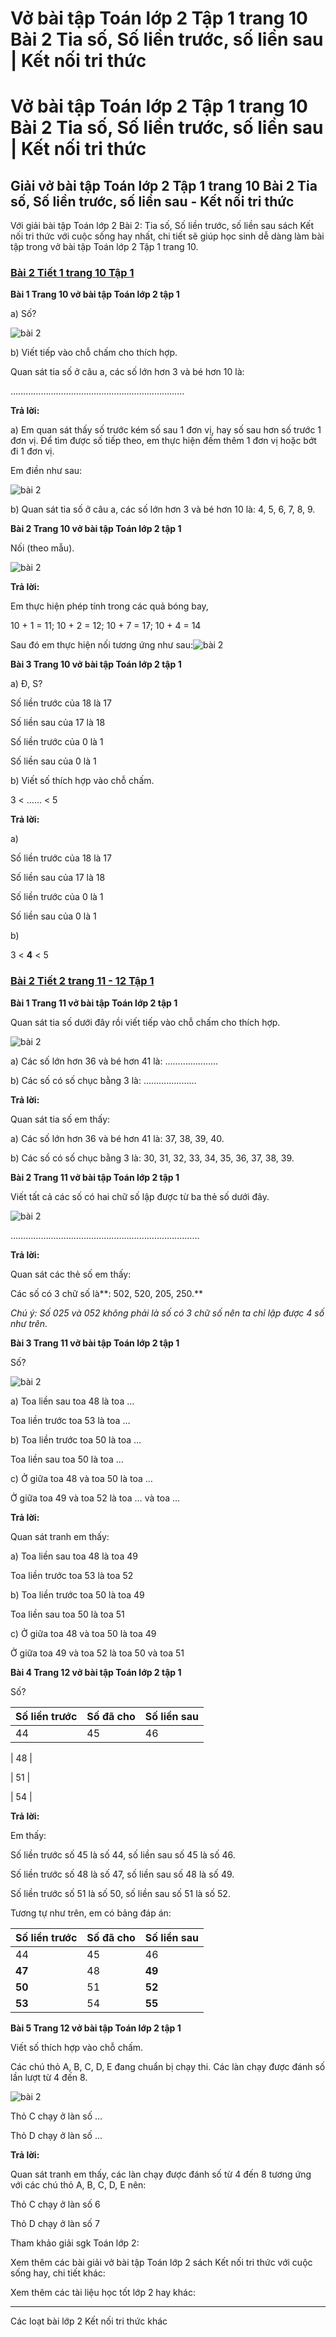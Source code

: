 # Vở bài tập Toán lớp 2 Tập 1 trang 10 Bài 2 Tia số, Số liền trước, số liền sau | Kết nối tri thức

# Vở bài tập Toán lớp 2 Tập 1 trang 10 Bài 2 Tia số, Số liền trước, số liền sau | Kết nối tri thức

## Giải vở bài tập Toán lớp 2 Tập 1 trang 10 Bài 2 Tia số, Số liền trước, số liền sau - Kết nối tri thức

Với giải bài tập Toán lớp 2 Bài 2: Tia số, Số liền trước, số liền sau sách Kết nối tri thức với cuộc sống hay nhất, chi tiết sẽ giúp học sinh dễ dàng làm bài tập trong vở bài tập Toán lớp 2 Tập 1 trang 10.

### [**Bài 2 Tiết 1 trang 10 Tập 1**](https://vietjack.com/vbt-toan-2-kn/bai-2-tiet-1-trang-10-tap-1.jsp)

**Bài 1 Trang 10 vở bài tập Toán lớp 2 tập 1**

a) Số?

![bài 2](https://vietjack.com/vbt-toan-2-kn/images/bai-2-tia-so-so-lien-truoc-so-lien-sau-34625.png)

b) Viết tiếp vào chỗ chấm cho thích hợp.

Quan sát tia số ở câu a, các số lớn hơn 3 và bé hơn 10 là:

……………………………………………………………

**Trả lời:**

a) Em quan sát thấy số trước kém số sau 1 đơn vị, hay số sau hơn số trước 1 đơn vị. Để tìm được số tiếp theo, em thực hiện đếm thêm 1 đơn vị hoặc bớt đi 1 đơn vị.

Em điền như sau:

![bài 2](https://vietjack.com/vbt-toan-2-kn/images/bai-2-tia-so-so-lien-truoc-so-lien-sau-34626.png)

b) Quan sát tia số ở câu a, các số lớn hơn 3 và bé hơn 10 là: 4, 5, 6, 7, 8, 9.

**Bài 2 Trang 10 vở bài tập Toán lớp 2 tập 1**

Nối (theo mẫu).

![bài 2](https://vietjack.com/vbt-toan-2-kn/images/bai-2-tia-so-so-lien-truoc-so-lien-sau-34631.png)

**Trả lời:**

Em thực hiện phép tính trong các quả bóng bay, 

10 + 1 = 11; 10 + 2 = 12; 10 + 7 = 17; 10 + 4 = 14

Sau đó em thực hiện nối tương ứng như sau:![bài 2](https://vietjack.com/vbt-toan-2-kn/images/bai-2-tia-so-so-lien-truoc-so-lien-sau-34630.png)

**Bài 3 Trang 10 vở bài tập Toán lớp 2 tập 1**

a) Đ, S?

Số liền trước của 18 là 17

Số liền sau của 17 là 18

Số liền trước của 0 là 1

Số liền sau của 0 là 1

b) Viết số thích hợp vào chỗ chấm.

3 < …… < 5

**Trả lời:**

a)

Số liền trước của 18 là 17

Số liền sau của 17 là 18 

Số liền trước của 0 là 1

Số liền sau của 0 là 1

b) 

3 < **4** < 5

### [**Bài 2 Tiết 2 trang 11 - 12 Tập 1**](https://vietjack.com/vbt-toan-2-kn/bai-2-tiet-2-trang-11-12-tap-1.jsp)

**Bài 1 Trang 11 vở bài tập Toán lớp 2 tập 1**

Quan sát tia số dưới đây rồi viết tiếp vào chỗ chấm cho thích hợp.

![bài 2](https://vietjack.com/vbt-toan-2-kn/images/bai-2-tia-so-so-lien-truoc-so-lien-sau-34627.png)

a) Các số lớn hơn 36 và bé hơn 41 là: …………………

b) Các số có số chục bằng 3 là: …………………

**Trả lời:**

Quan sát tia số em thấy:

a) Các số lớn hơn 36 và bé hơn 41 là: 37, 38, 39, 40.

b) Các số có số chục bằng 3 là: 30, 31, 32, 33, 34, 35, 36, 37, 38, 39.

**Bài 2 Trang 11 vở bài tập Toán lớp 2 tập 1**

Viết tất cả các số có hai chữ số lập được từ ba thẻ số dưới đây.

![bài 2](https://vietjack.com/vbt-toan-2-kn/images/bai-2-tia-so-so-lien-truoc-so-lien-sau-34629.png)

…………………………………………………………………

**Trả lời:**

Quan sát các thẻ số em thấy:

Các số có 3 chữ số là**: 502, 520, 205, 250.**

_Chú ý: Số 025 và 052 không phải là số có 3 chữ số nên ta chỉ lập được 4 số như trên._

**Bài 3 Trang 11 vở bài tập Toán lớp 2 tập 1**

Số?

![bài 2](https://vietjack.com/vbt-toan-2-kn/images/bai-2-tia-so-so-lien-truoc-so-lien-sau-34628.png)

a) Toa liền sau toa 48 là toa …

Toa liền trước toa 53 là toa …

b) Toa liền trước toa 50 là toa …

Toa liền sau toa 50 là toa …

c) Ở giữa toa 48 và toa 50 là toa …

Ở giữa toa 49 và toa 52 là toa … và toa …

**Trả lời:**

Quan sát tranh em thấy:

a) Toa liền sau toa 48 là toa 49

Toa liền trước toa 53 là toa 52

b) Toa liền trước toa 50 là toa 49

Toa liền sau toa 50 là toa 51

c) Ở giữa toa 48 và toa 50 là toa 49

Ở giữa toa 49 và toa 52 là toa 50 và toa 51

**Bài 4 Trang 12 vở bài tập Toán lớp 2 tập 1**

Số?

**Số liền trước** | **Số đã cho** | **Số liền sau**  
---|---|---  
44 | 45 | 46  
  
| 48 |   
  
  
| 51 |   
  
  
| 54 |   
  
  
**Trả lời:**

Em thấy:

Số liền trước số 45 là số 44, số liền sau số 45 là số 46.

Số liền trước số 48 là số 47, số liền sau số 48 là số 49.

Số liền trước số 51 là số 50, số liền sau số 51 là số 52.

Tương tự như trên, em có bảng đáp án:

**Số liền trước** | **Số đã cho** | **Số liền sau**  
---|---|---  
44 | 45 | 46  
**47** | 48 | **49**  
**50** | 51 | **52**  
**53** | 54 | **55**  
  
**Bài 5 Trang 12 vở bài tập Toán lớp 2 tập 1**

Viết số thích hợp vào chỗ chấm.

Các chú thỏ A, B, C, D, E đang chuẩn bị chạy thi. Các làn chạy được đánh số lần lượt từ 4 đến 8.

![bài 2](https://vietjack.com/vbt-toan-2-kn/images/bai-2-tia-so-so-lien-truoc-so-lien-sau-34632.png)

Thỏ C chạy ở làn số …

Thỏ D chạy ở làn số …

**Trả lời:**

Quan sát tranh em thấy, các làn chạy được đánh số từ 4 đến 8 tương ứng với các chú thỏ A, B, C, D, E nên: 

Thỏ C chạy ở làn số 6

Thỏ D chạy ở làn số 7

Tham khảo giải sgk Toán lớp 2:

Xem thêm các bài giải vở bài tập Toán lớp 2 sách Kết nối tri thức với cuộc sống hay, chi tiết khác:

Xem thêm các tài liệu học tốt lớp 2 hay khác:

* * *

Các loạt bài lớp 2 Kết nối tri thức khác
